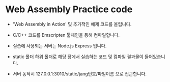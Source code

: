 # Web Assembly Practice code
+ 'Web Assembly in Action' 및 추가적인 예제 코드를 올립니다.
+ C/C++ 코드를 Emscripten 툴체인을 통해 컴파일합니다.
+ 실습에 사용되는 서버는 Node.js Express 입니다.

+ static 폴더 하위 폴더로 해당 장에서 실습하는 코드 및 컴파일 결과물이 들어있습니다.

+ 서버 동작시 127.0.0.1:3010/static/jang번호/파일이름 으로 접근합니다. 
